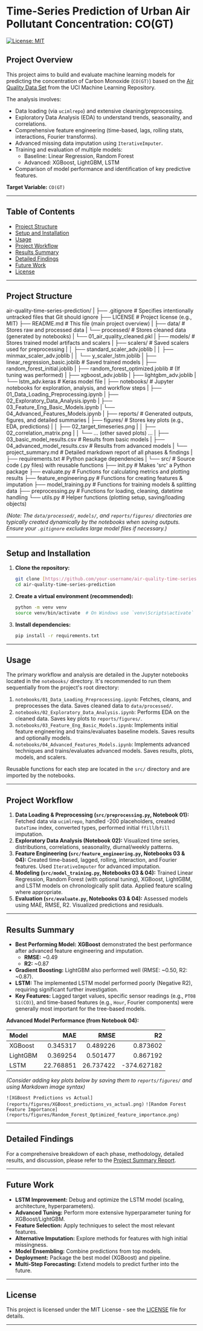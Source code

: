 # Time-Series Prediction of Urban Air Pollutant Concentration: CO(GT)

[![License: MIT](https://img.shields.io/badge/License-MIT-yellow.svg)](https://opensource.org/licenses/MIT)

## Project Overview

This project aims to build and evaluate machine learning models for predicting the concentration of Carbon Monoxide (`CO(GT)`) based on the [Air Quality Data Set](https://archive.ics.uci.edu/dataset/360/air+quality) from the UCI Machine Learning Repository.

The analysis involves:
* Data loading (via `ucimlrepo`) and extensive cleaning/preprocessing.
* Exploratory Data Analysis (EDA) to understand trends, seasonality, and correlations.
* Comprehensive feature engineering (time-based, lags, rolling stats, interactions, Fourier transforms).
* Advanced missing data imputation using `IterativeImputer`.
* Training and evaluation of multiple models:
    * Baseline: Linear Regression, Random Forest
    * Advanced: XGBoost, LightGBM, LSTM
* Comparison of model performance and identification of key predictive features.

**Target Variable:** `CO(GT)`

---

## Table of Contents

* [Project Structure](#project-structure)
* [Setup and Installation](#setup-and-installation)
* [Usage](#usage)
* [Project Workflow](#project-workflow)
* [Results Summary](#results-summary)
* [Detailed Findings](#detailed-findings)
* [Future Work](#future-work)
* [License](#license)

---

## Project Structure

air-quality-time-series-prediction/
|
├── .gitignore              # Specifies intentionally untracked files that Git should ignore
├── LICENSE                 # Project license (e.g., MIT)
├── README.md               # This file (main project overview)
|
├── data/                   # Stores raw and processed data
|   └── processed/          # Stores cleaned data (generated by notebooks)
|       └── 01_air_quality_cleaned.pkl
|
├── models/                 # Stores trained model artifacts and scalers
|   ├── scalers/            # Saved scalers used for preprocessing
|   │   ├── standard_scaler_adv.joblib
|   │   ├── minmax_scaler_adv.joblib
|   │   └── y_scaler_lstm.joblib
|   ├── linear_regression_basic.joblib # Saved trained models
|   ├── random_forest_initial.joblib
|   ├── random_forest_optimized.joblib # (If tuning was performed)
|   ├── xgboost_adv.joblib
|   ├── lightgbm_adv.joblib
|   └── lstm_adv.keras      # Keras model file
|
├── notebooks/              # Jupyter notebooks for exploration, analysis, and workflow steps
|   ├── 01_Data_Loading_Preprocessing.ipynb
|   ├── 02_Exploratory_Data_Analysis.ipynb
|   ├── 03_Feature_Eng_Basic_Models.ipynb
|   └── 04_Advanced_Features_Models.ipynb
|
├── reports/                # Generated outputs, figures, and detailed summaries
|   ├── figures/            # Stores key plots (e.g., EDA, predictions)
|   │   ├── 02_target_timeseries.png
|   │   ├── 02_correlation_matrix.png
|   │   └── ... (other saved plots) ...
|   ├── 03_basic_model_results.csv  # Results from basic models
|   ├── 04_advanced_model_results.csv # Results from advanced models
|   └── project_summary.md  # Detailed markdown report of all phases & findings
|
├── requirements.txt        # Python package dependencies
|
└── src/                    # Source code (.py files) with reusable functions
├── init.py         # Makes 'src' a Python package
├── evaluate.py         # Functions for calculating metrics and plotting results
├── feature_engineering.py # Functions for creating features & imputation
├── model_training.py   # Functions for training models & splitting data
├── preprocessing.py    # Functions for loading, cleaning, datetime handling
└── utils.py            # Helper functions (plotting setup, saving/loading objects)

*(Note: The `data/processed/`, `models/`, and `reports/figures/` directories are typically created dynamically by the notebooks when saving outputs. Ensure your `.gitignore` excludes large model files if necessary.)*

---

## Setup and Installation

1.  **Clone the repository:**
    ```bash
    git clone [https://github.com/your-username/air-quality-time-series-prediction.git](https://github.com/your-username/air-quality-time-series-prediction.git) # Replace with your repo URL
    cd air-quality-time-series-prediction
    ```
2.  **Create a virtual environment (recommended):**
    ```bash
    python -m venv venv
    source venv/bin/activate  # On Windows use `venv\Scripts\activate`
    ```
3.  **Install dependencies:**
    ```bash
    pip install -r requirements.txt
    ```

---

## Usage

The primary workflow and analysis are detailed in the Jupyter notebooks located in the `notebooks/` directory. It's recommended to run them sequentially from the project's root directory:

1.  `notebooks/01_Data_Loading_Preprocessing.ipynb`: Fetches, cleans, and preprocesses the data. Saves cleaned data to `data/processed/`.
2.  `notebooks/02_Exploratory_Data_Analysis.ipynb`: Performs EDA on the cleaned data. Saves key plots to `reports/figures/`.
3.  `notebooks/03_Feature_Eng_Basic_Models.ipynb`: Implements initial feature engineering and trains/evaluates baseline models. Saves results and optionally models.
4.  `notebooks/04_Advanced_Features_Models.ipynb`: Implements advanced techniques and trains/evaluates advanced models. Saves results, plots, models, and scalers.

Reusable functions for each step are located in the `src/` directory and are imported by the notebooks.

---

## Project Workflow

1.  **Data Loading & Preprocessing (`src/preprocessing.py`, Notebook 01):** Fetched data via `ucimlrepo`, handled -200 placeholders, created `DateTime` index, converted types, performed initial `ffill`/`bfill` imputation.
2.  **Exploratory Data Analysis (Notebook 02):** Visualized time series, distributions, correlations, seasonality, diurnal/weekly patterns.
3.  **Feature Engineering (`src/feature_engineering.py`, Notebooks 03 & 04):** Created time-based, lagged, rolling, interaction, and Fourier features. Used `IterativeImputer` for advanced imputation.
4.  **Modeling (`src/model_training.py`, Notebooks 03 & 04):** Trained Linear Regression, Random Forest (with optional tuning), XGBoost, LightGBM, and LSTM models on chronologically split data. Applied feature scaling where appropriate.
5.  **Evaluation (`src/evaluate.py`, Notebooks 03 & 04):** Assessed models using MAE, RMSE, R2. Visualized predictions and residuals.

---

## Results Summary

* **Best Performing Model:** **XGBoost** demonstrated the best performance after advanced feature engineering and imputation.
    * **RMSE:** ~0.49
    * **R2:** ~0.87
* **Gradient Boosting:** LightGBM also performed well (RMSE: ~0.50, R2: ~0.87).
* **LSTM:** The implemented LSTM model performed poorly (Negative R2), requiring significant further investigation.
* **Key Features:** Lagged target values, specific sensor readings (e.g., `PT08 S1(CO)`), and time-based features (e.g., `Hour`, Fourier components) were generally most important for the tree-based models.

**Advanced Model Performance (from Notebook 04):**

| Model    |      MAE |     RMSE |         R2 |
|:---------|---------:|---------:|-----------:|
| XGBoost  | 0.345317 | 0.489226 |   0.873602 |
| LightGBM | 0.369254 | 0.501477 |   0.867192 |
| LSTM     | 22.768851| 26.737422| -374.627182|

*(Consider adding key plots below by saving them to `reports/figures/` and using Markdown image syntax)*

`![XGBoost Predictions vs Actual](reports/figures/XGBoost_predictions_vs_actual.png)`
`![Random Forest Feature Importance](reports/figures/Random_Forest_Optimized_feature_importance.png)`

---

## Detailed Findings

For a comprehensive breakdown of each phase, methodology, detailed results, and discussion, please refer to the [Project Summary Report](reports/project_summary.md).

---

## Future Work

* **LSTM Improvement:** Debug and optimize the LSTM model (scaling, architecture, hyperparameters).
* **Advanced Tuning:** Perform more extensive hyperparameter tuning for XGBoost/LightGBM.
* **Feature Selection:** Apply techniques to select the most relevant features.
* **Alternative Imputation:** Explore methods for features with high initial missingness.
* **Model Ensembling:** Combine predictions from top models.
* **Deployment:** Package the best model (XGBoost) and pipeline.
* **Multi-Step Forecasting:** Extend models to predict further into the future.

---

## License

This project is licensed under the MIT License - see the [LICENSE](LICENSE) file for details.

---

